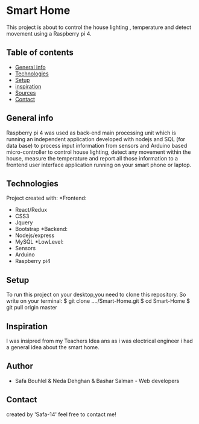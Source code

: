 # Smart Home
 This project is about to control the house lighting , temperature and detect movement using a Raspberry pi 4. 


## Table of contents
* [General info](#general-info)
* [Technologies](#technologies)
* [Setup](#setup)
* [inspiration](#inspiration)
* [Sources](#author)
* [Contact](#contact)

## General info
  Raspberry pi 4 was used as back-end main processing unit which is running an independent application developed with nodejs and SQL (for data base) to process     input information from sensors and Arduino based micro-controller to control house lighting, detect any movement within the house, measure the temperature and     report all those information to a frontend user interface application running on your smart phone or laptop.


## Technologies
Project created with:
  *Frontend:
* React/Redux
* CSS3
* Jquery
* Bootstrap
  *Backend:
* Nodejs/express
* MySQL
  *LowLevel:
 * Sensors
 * Arduino
 * Raspberry pi4


## Setup
To run this project on your desktop,you need to clone this repository. So write on your terminal:
$ git clone ..../Smart-Home.git
$ cd Smart-Home
$ git pull origin master


## Inspiration
I was insipred from my Teachers Idea ans as i was electrical engineer i had a general idea about the smart home.

## Author
* Safa Bouhlel & Neda Dehghan & Bashar Salman - Web developers

## Contact
created by 'Safa-14' feel free to contact me!
